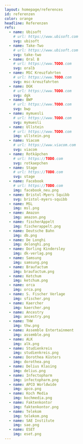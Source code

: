 ```yaml
---
layout: homepage/references
id: referenzen
color: orange
headline: Referenzen
refs:
  - name: Ubisoft
    # url: https://www.ubisoft.com
    svg: ubisoft
  - name: Take-Two
    # url: https://www.ubisoft.com
    svg: take-two
  - name: Oral B
    # url: https://www.TODO.com
    svg: oralb
  - name: MSC Kreuzfahrten
    # url: https://www.TODO.com
    svg: msc-kreuzfahrten
  - name: DGK
    # url: https://www.TODO.com
    svg: dgk
  - name: BWP
    # url: https://www.TODO.com
    svg: bwp
  - name: mymuesli
    # url: https://www.TODO.com
    svg: mymuesli
  - name: Ullstein
    # url: https://www.TODO.com
    img: ullstein.png
  - name: Viacom
    # url: https://www.viacom.com
    svg: viacom
  - name: Rotkäpchen
    # url: https://TODO.com
    svg: rotkaepchen
  - name: Stage
    # url: https://TODO.com
    svg: stage
  - name: Facebook
    # url: https://TODO.com
    img: facebook_neu.png
  - name: Bristol-Myers Squibb
    svg: bristol-myers-squibb
  - name: MSL
    img: msl.png
  - name: Amazon
    img: amazon.png
  - name: fischerAppelt
    img: fischerappelt.png
  - name: Deutsche Bahn
    img: db.png
  - name: De Longhi
    img: delonghi.png
  - name: Dorling Kindersley
    img: dk-verlag.png
  - name: Samsung
    img: samsung.png
  - name: Braufactum
    img: braufactum.png
  - name: Ketchum
    img: ketchum.png
  - name: orca
    img: orca.png
  - name: S. Fischer Verlage
    img: sfischer.png
  - name: Kaercher
    img: kaercher.png
  - name: Ancestry
    img: ancestry.png
  - name: THW
    img: thw.png
  - name: Assemble Entertainment
    img: assemble.png
  - name: ALK
    img: alk.png
  - name: Studienkreis
    img: studienkreis.png
  - name: Dorothea Küsters
    img: dorothea.png
  - name: Delius Klasing
    img: delius.png
  - name: Infectopharm
    img: infectopharm.png
  - name: APCO Worldwide
    img: apco.png
  - name: Koch Media
    img: kochmedia.png
  - name: Faktenkontor
    img: faktenkontor.png
  - name: Telekom
    img: telekom.png
  - name: SAE Institute
    img: sae.png
  - name: ESET
    img: eset.png
---
```

